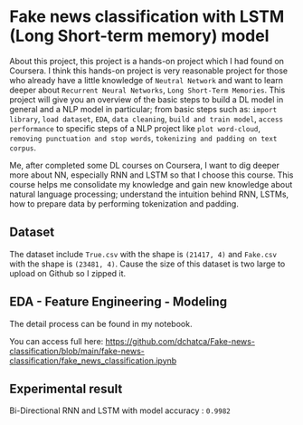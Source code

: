 # Fake news classification with LSTM (Long Short-term memory) model 

About this project, this project is a hands-on project which I had found on Coursera. I think this hands-on project is very reasonable project for those who already have a little knowledge of `Neutral Network` and want to learn deeper about `Recurrent Neural Networks`, `Long Short-Term Memories`. This project will give you an overview of the basic steps to build a DL model in general and a NLP model in particular; from basic steps such as: `import library`, `load dataset`, `EDA`, `data cleaning`, `build and train model`, `access performance` to specific steps of a NLP project like `plot word-cloud`, `removing punctuation and stop words`, `tokenizing and padding on text corpus`. 


Me, after completed some DL courses on Coursera, I want to dig deeper more about NN, especially RNN and LSTM so that I choose this course. This course helps me consolidate my knowledge and gain new knowledge about natural language processing; understand the intuition behind RNN, LSTMs, how to prepare data by performing tokenization and padding. 

## Dataset

The dataset include `True.csv` with the shape is `(21417, 4)` and `Fake.csv`  with the shape is `(23481, 4)`. Cause the size of this dataset is two large to upload on Github so I zipped it. 


## EDA - Feature Engineering - Modeling 

The detail process can be found in my notebook.

You can access full here: https://github.com/dchatca/Fake-news-classification/blob/main/fake-news-classification/fake_news_classification.ipynb

## Experimental result

Bi-Directional RNN and LSTM with model accuracy : `0.9982` 


